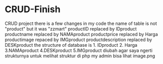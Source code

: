 # CRUD-Finish
CRUD project
there is a few changes in my code
the name of table is not "product" but it was "zzmart"
productID replaced by IDproduct
productname replaced by NAMAproduct
productprice replaced by Harga
productimage repaced by IMGproduct
productdescription replaced by DESKproduct
the structure of database is 1. IDproduct 2. Harga 3.NAMAproduct 4.DESKproduct 5.IMGproduct
diubah agar saya ngerti strukturnya
untuk melihat struktur di php my admin bisa lihat image.png
